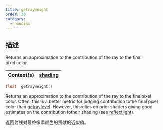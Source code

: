 ```yaml
---
title: getrayweight
order: 30
category:
  - houdini
---
```

    
## 描述

Returns an approximation to the contribution of the ray to the final  
pixel color.

| Context(s) | [shading](../contexts/shading.html) |
| ---------- | ----------------------------------- |

```c
float  getrayweight()
```

Returns an approximation to the contribution of the ray to the finalpixel
color. Often, this is a better metric for judging contribution tothe final
pixel color than [getraylevel](getraylevel.html "Returns the depth of the ray
tree for the current shading."). However, thisrelies on prior shaders giving
good estimates on the contribution totheir shading (see
[reflectlight](reflectlight.html "Computes the amount of reflected light which
hits the surface.")).

返回射线对最终像素颜色的贡献的近似值。
